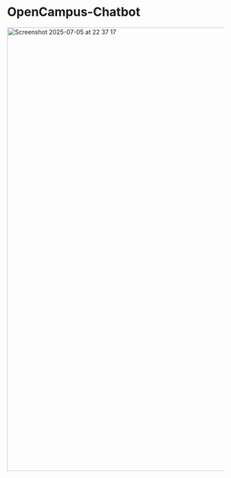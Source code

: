 # OpenCampus-Chatbot

<img width="1029" alt="Screenshot 2025-07-05 at 22 37 17" src="https://github.com/user-attachments/assets/db72bc81-0209-4343-99da-06a3774a957f" />
